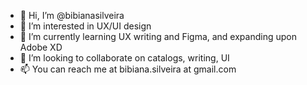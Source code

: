 - 👋 Hi, I’m @bibianasilveira
- 👀 I’m interested in UX/UI design
- 🌱 I’m currently learning UX writing and Figma, and expanding upon Adobe XD
- 💞️ I’m looking to collaborate on catalogs, writing, UI
- 📫 You can reach me at bibiana.silveira at gmail.com

<!---
bibianasilveira/bibianasilveira is a ✨ special ✨ repository because its `README.md` (this file) appears on your GitHub profile.
You can click the Preview link to take a look at your changes.
--->
